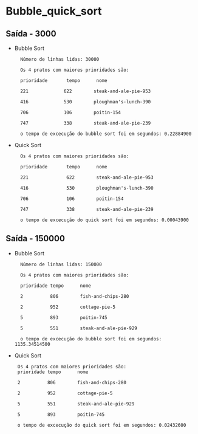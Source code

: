 # Bubble_quick_sort

## Saída - 3000

- Bubble Sort

        Número de linhas lidas: 30000

        Os 4 pratos com maiores prioridades são: 

        prioridade       tempo      nome
            
        221             622        steak-and-ale-pie-953
        
        416             530        ploughman's-lunch-390
        
        706             106        poitin-154
        
        747             338        steak-and-ale-pie-239
        
        o tempo de excecução do bubble sort foi em segundos: 0.22884900

- Quick Sort 

        Os 4 pratos com maiores prioridades são: 

        prioridade       tempo      nome
            
        221              622        steak-and-ale-pie-953
        
        416              530        ploughman's-lunch-390
        
        706              106        poitin-154
        
        747              338        steak-and-ale-pie-239
        
        o tempo de excecução do quick sort foi em segundos: 0.00043900


## Saída - 150000

- Bubble Sort

        Número de linhas lidas: 150000

        Os 4 pratos com maiores prioridades são: 

        prioridade tempo      nome
            
        2          806        fish-and-chips-280
        
        2          952        cottage-pie-5
        
        5          893        poitin-745
        
        5          551        steak-and-ale-pie-929
        
        o tempo de excecução do bubble sort foi em segundos: 1135.34514500
    

 - Quick Sort

        
        Os 4 pratos com maiores prioridades são: 
        prioridade tempo      nome
            
        2          806        fish-and-chips-280
        
        2          952        cottage-pie-5
        
        5          551        steak-and-ale-pie-929
        
        5          893        poitin-745
 
        o tempo de excecução do quick sort foi em segundos: 0.02432600